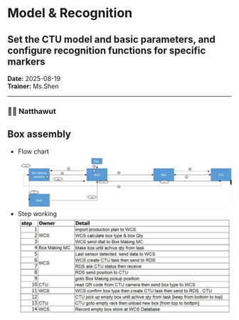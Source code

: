# Model & Recognition
## Set the CTU model and basic parameters, and configure recognition functions for specific markers

**Date:** 2025-08-19  
**Trainer:** Ms.Shen

---


### 🧑‍💻 Natthawut
## Box assembly
- Flow chart
![Flow Diagram](/doc/image/flow.JPG)
- Step working
![Step Diagram](/doc/image/step.JPG)
